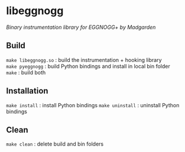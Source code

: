 # libeggnogg
*Binary instrumentation library for EGGNOGG+ by Madgarden*

## Build
`make libeggnogg.so` : build the instrumentation + hooking library\
`make pyeggnogg` : build Python bindings and install in local bin folder\
`make` : build both

## Installation
`make install` : install Python bindings
`make uninstall` : uninstall Python bindings

## Clean
`make clean` : delete build and bin folders
